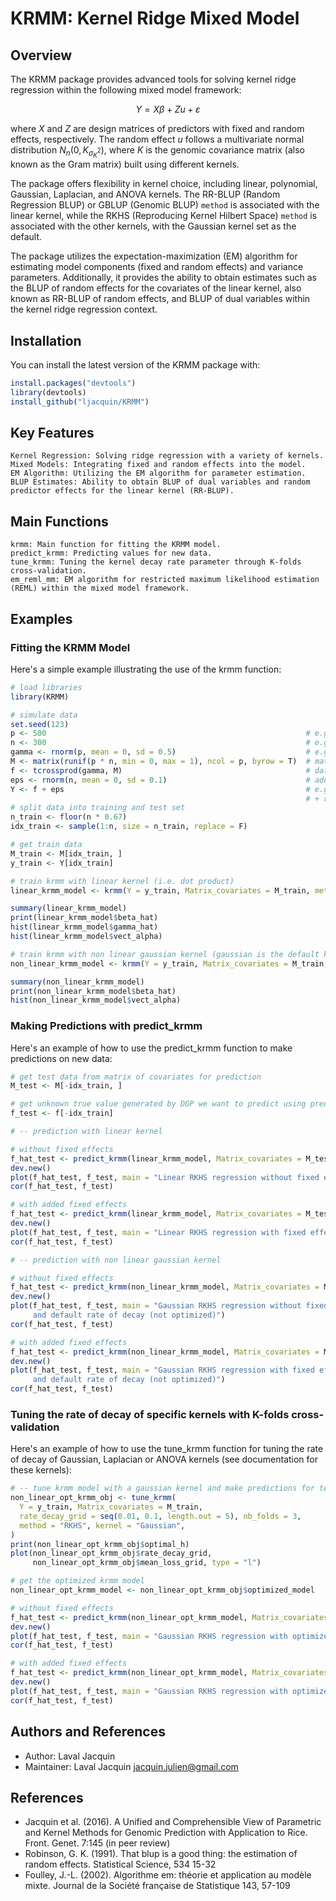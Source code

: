 # KRMM: Kernel Ridge Mixed Model

## Overview

The KRMM package provides advanced tools for solving kernel ridge regression within the following mixed model framework:

$$
Y = X\beta + Zu + \varepsilon
$$

where $X$ and $Z$ are design matrices of predictors with fixed and random effects, respectively. The random effect $u$ follows a multivariate normal distribution $N_n(0, K_{\sigma^2_{K}})$, where $K$ is the genomic covariance matrix (also known as the Gram matrix) built using different kernels.

The package offers flexibility in kernel choice, including linear, polynomial, Gaussian, Laplacian, and ANOVA kernels. The RR-BLUP (Random Regression BLUP) or GBLUP (Genomic BLUP) ```method``` is associated with the linear kernel, while the RKHS (Reproducing Kernel Hilbert Space) ```method``` is associated with the other kernels, with the Gaussian kernel set as the default.

The package utilizes the expectation-maximization (EM) algorithm for estimating model components (fixed and random effects) and variance parameters. Additionally, it provides the ability to obtain estimates such as the BLUP of random effects for the covariates of the linear kernel, also known as RR-BLUP of random effects, and BLUP of dual variables within the kernel ridge regression context.


## Installation

You can install the latest version of the KRMM package with:

```R
install.packages("devtools")
library(devtools)
install_github("ljacquin/KRMM")
```

## Key Features

    Kernel Regression: Solving ridge regression with a variety of kernels.
    Mixed Models: Integrating fixed and random effects into the model.
    EM Algorithm: Utilizing the EM algorithm for parameter estimation.
    BLUP Estimates: Ability to obtain BLUP of dual variables and random predictor effects for the linear kernel (RR-BLUP).

## Main Functions

    krmm: Main function for fitting the KRMM model.
    predict_krmm: Predicting values for new data.
    tune_krmm: Tuning the kernel decay rate parameter through K-folds cross-validation.
    em_reml_mm: EM algorithm for restricted maximum likelihood estimation (REML) within the mixed model framework.

## Examples

### Fitting the KRMM Model

Here's a simple example illustrating the use of the krmm function:

```R
# load libraries
library(KRMM)

# simulate data
set.seed(123)
p <- 500                                                          # e.g. number of SNP markers
n <- 300                                                          # e.g. number of phenotypes for a trait
gamma <- rnorm(p, mean = 0, sd = 0.5)                             # e.g. random effects of SNP markers
M <- matrix(runif(p * n, min = 0, max = 1), ncol = p, byrow = T)  # matrix of covariates, e.g. genotype matrix
f <- tcrossprod(gamma, M)                                         # data generating process (DGP), e.g. true genetic model
eps <- rnorm(n, mean = 0, sd = 0.1)                               # add residuals
Y <- f + eps                                                      # e.g. measured phenotypes (i.e. genetic values 
                                                                  # + residuals)
# split data into training and test set
n_train <- floor(n * 0.67)
idx_train <- sample(1:n, size = n_train, replace = F)

# get train data
M_train <- M[idx_train, ]
y_train <- Y[idx_train]

# train krmm with linear kernel (i.e. dot product)
linear_krmm_model <- krmm(Y = y_train, Matrix_covariates = M_train, method = "RR-BLUP")

summary(linear_krmm_model)
print(linear_krmm_model$beta_hat)
hist(linear_krmm_model$gamma_hat)
hist(linear_krmm_model$vect_alpha)

# train krmm with non linear gaussian kernel (gaussian is the default kernel for RKHS method)
non_linear_krmm_model <- krmm(Y = y_train, Matrix_covariates = M_train, method = "RKHS")

summary(non_linear_krmm_model)
print(non_linear_krmm_model$beta_hat)
hist(non_linear_krmm_model$vect_alpha)
```

### Making Predictions with predict_krmm

Here's an example of how to use the predict_krmm function to make predictions on new data:

```R
# get test data from matrix of covariates for prediction
M_test <- M[-idx_train, ]

# get unknown true value generated by DGP we want to predict using predict_krmm
f_test <- f[-idx_train]

# -- prediction with linear kernel

# without fixed effects
f_hat_test <- predict_krmm(linear_krmm_model, Matrix_covariates = M_test)
dev.new()
plot(f_hat_test, f_test, main = "Linear RKHS regression without fixed effects")
cor(f_hat_test, f_test)

# with added fixed effects
f_hat_test <- predict_krmm(linear_krmm_model, Matrix_covariates = M_test, add_flxed_effects = T)
dev.new()
plot(f_hat_test, f_test, main = "Linear RKHS regression with fixed effects added")
cor(f_hat_test, f_test)

# -- prediction with non linear gaussian kernel

# without fixed effects
f_hat_test <- predict_krmm(non_linear_krmm_model, Matrix_covariates = M_test)
dev.new()
plot(f_hat_test, f_test, main = "Gaussian RKHS regression without fixed effects,
     and default rate of decay (not optimized)")
cor(f_hat_test, f_test)

# with added fixed effects
f_hat_test <- predict_krmm(non_linear_krmm_model, Matrix_covariates = M_test, add_flxed_effects = T)
dev.new()
plot(f_hat_test, f_test, main = "Gaussian RKHS regression with fixed effects added,
     and default rate of decay (not optimized)")
cor(f_hat_test, f_test)
```

### Tuning the rate of decay of specific kernels with K-folds cross-validation 

Here's an example of how to use the tune_krmm function for tuning the rate of decay of Gaussian, Laplacian or ANOVA kernels (see documentation for these kernels):

```R
# -- tune krmm model with a gaussian kernel and make predictions for test data
non_linear_opt_krmm_obj <- tune_krmm(
  Y = y_train, Matrix_covariates = M_train,
  rate_decay_grid = seq(0.01, 0.1, length.out = 5), nb_folds = 3,
  method = "RKHS", kernel = "Gaussian",
)
print(non_linear_opt_krmm_obj$optimal_h)
plot(non_linear_opt_krmm_obj$rate_decay_grid,
     non_linear_opt_krmm_obj$mean_loss_grid, type = "l")

# get the optimized krmm model
non_linear_opt_krmm_model <- non_linear_opt_krmm_obj$optimized_model

# without fixed effects
f_hat_test <- predict_krmm(non_linear_opt_krmm_model, Matrix_covariates = M_test, add_flxed_effects = F)
dev.new()
plot(f_hat_test, f_test, main = "Gaussian RKHS regression with optimized rate of decay")
cor(f_hat_test, f_test)

# with added fixed effects
f_hat_test <- predict_krmm(non_linear_opt_krmm_model, Matrix_covariates = M_test, add_flxed_effects = T)
dev.new()
plot(f_hat_test, f_test, main = "Gaussian RKHS regression with optimized rate of decay")
cor(f_hat_test, f_test)
```

## Authors and References

* Author: Laval Jacquin
* Maintainer: Laval Jacquin jacquin.julien@gmail.com

## References

* Jacquin et al. (2016). A Unified and Comprehensible View of Parametric and Kernel Methods for Genomic Prediction with Application to Rice. Front. Genet. 7:145 (in peer review)
* Robinson, G. K. (1991). That blup is a good thing: the estimation of random effects. Statistical Science, 534 15-32
* Foulley, J.-L. (2002). Algorithme em: théorie et application au modèle mixte. Journal de la Société française de Statistique 143, 57-109

